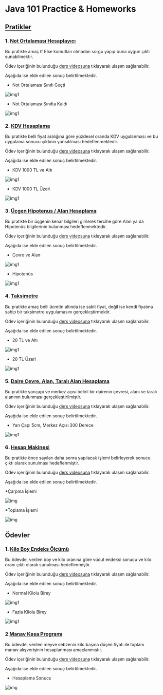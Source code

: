 # Java 101 Practice & Homeworks

## [Pratikler](https://github.com/batulaiko/java101_practice_homeworks/tree/main/practice)

### 1. [Not Ortalaması Hesaplayıcı](https://github.com/batulaiko/java101_practice_homeworks/tree/main/practice/temel_kavramlar_16)

Bu pratikte amaç If Else komutları olmadan sorgu yapıp buna uygun çıktı sunabilmektir.

Ödev içeriğinin bulunduğu [ders videosuna](https://app.patika.dev/moduller/java101/pratik-not-ortalamasi) tıklayarak ulaşım sağlanabilir.

Aşağıda ise elde edilen sonuç belirtilmektedir.

* Not Ortalaması Sınıfı Geçti

![img1](imgs/practice/temel_kavramlar_pass.png)

* Not Ortalaması Sınıfta Kaldı

![img1](imgs/practice/temel_kavramlar_fail.png)


### 2. [KDV Hesaplama](https://github.com/batulaiko/java101_practice_homeworks/tree/main/practice/kdv_hesaplama)

Bu pratikte belli fiyat aralığına göre yüzdesel oranda KDV uygulanması ve bu uygulama sonucu çıktının yansıtılması hedeflenmektedir.

Ödev içeriğinin bulunduğu [ders videosuna](https://app.patika.dev/moduller/java101/pratik-kdv-hesaplama) tıklayarak ulaşım sağlanabilir.

Aşağıda ise elde edilen sonuç belirtilmektedir.

* KDV 1000 TL ve Altı

![img1](imgs/practice/kdv_18.png)

* KDV 1000 TL Üzeri

![img1](imgs/practice/kdv_08.png) 


### 3. [Üçgen Hipotenus / Alan Hesaplama](https://github.com/batulaiko/java101_practice_homeworks/tree/main/practice/dik_ucgen_hipotenus)

Bu pratikte bir üçgenin kenar bilgileri girilerek tercihe göre Alan ya da Hipotenüs bilgilerinin bulunması hedeflenmektedir.

Ödev içeriğinin bulunduğu [ders videosuna](https://app.patika.dev/moduller/java101/pratik-hipotenus-bulma) tıklayarak ulaşım sağlanabilir.

Aşağıda ise elde edilen sonuç belirtilmektedir.

* Çevre ve Alan

![img1](imgs/practice/alan_cevre.png)

* Hipotenüs

![img1](imgs/practice/hipotenus.png) 

### 4. [Taksimetre](https://github.com/batulaiko/java101_practice_homeworks/tree/main/practice/taksimetre)

Bu pratikte amaç belli ücretin altında ise sabit fiyat, değil ise kendi fiyatına sahip bir taksimetre uygulamasını gerçekleştirmektir.

Ödev içeriğinin bulunduğu [ders videosuna](https://app.patika.dev/moduller/java101/pratik-taksimetre) tıklayarak ulaşım sağlanabilir.

Aşağıda ise elde edilen sonuç belirtilmektedir.

* 20 TL ve Altı

![img1](imgs/practice/Ucret20alti.png)

* 20 TL Üzeri

![img1](imgs/practice/Ucret20ustu.png)


### 5. [Daire Çevre, Alan, Taralı Alan Hesaplama](https://github.com/batulaiko/java101_practice_homeworks/tree/main/practice/daire_cevre_alan)

Bu pratikte yarıçapı ve merkez açısı belirli bir dairenin çevresi, alanı ve taralı alanının bulunması gerçekleştirilmiştir.

Ödev içeriğinin bulunduğu [ders videosuna](https://app.patika.dev/moduller/java101/pratik-daire-alan-cevre) tıklayarak ulaşım sağlanabilir.

Aşağıda ise elde edilen sonuç belirtilmektedir.

* Yarı Çapı 5cm, Merkez Açısı 300 Derece

![img1](imgs/practice/daire.png)

### 6. [Hesap Makinesi](https://github.com/batulaiko/java101_practice_homeworks/tree/main/practice/hesap_makinesi)

Bu pratikte önce sayıları daha sonra yapılacak işlemi belirleyerek sonucu çıktı olarak sunulması hedeflenmiştir.

Ödev içeriğinin bulunduğu [ders videosuna](https://app.patika.dev/moduller/java101/pratik-hesap-mak-1) tıklayarak ulaşım sağlanabilir.

Aşağıda ise elde edilen sonuç belirtilmektedir.

*Çarpma İşlemi

![img](imgs/practice/hesap_carpma.png)

*Toplama İşlemi

![img](imgs/practice/hesap_toplama.png)


## Ödevler

### 1. [Kilo Boy Endeks Ölçümü](https://github.com/batulaiko/java101_practice_homeworks/tree/main/homeworks/kilo_boy)

Bu ödevde, verilen boy ve kilo oranına göre vücut endeksi sonucu ve kilo oranı çıktı olarak sunulması hedeflenmiştir.

Ödev içeriğinin bulunduğu [ders videosuna](https://app.patika.dev/moduller/java101/odev-vucut-kitle-hesaplama) tıklayarak ulaşım sağlanabilir.

Aşağıda ise elde edilen sonuç belirtilmektedir.

* Normal Kilolu Birey 

![img1](imgs/homeworks/normal_kilo.png)

* Fazla Kilolu Birey

![img1](imgs/homeworks/fazla_kilo.png)

### 2 [Manav Kasa Programı](https://github.com/batulaiko/java101_practice_homeworks/tree/main/homeworks/manav_kasa)

Bu ödevde, verilen meyve sebzenin kilo başına  düşen fiyatı ile toplam manav alışverişinin hesaplanması amaçlanmıştır.

Ödev içeriğinin bulunduğu [ders videosuna](https://app.patika.dev/moduller/java101/odev-manav-kasa) tıklayarak ulaşım sağlanabilir.

Aşağıda ise elde edilen sonuç belirtilmektedir.

* Hesaplama Sonucu

![img](imgs/homeworks/manav.png)

